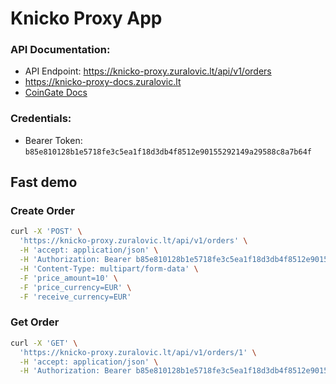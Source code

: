 # Knicko Proxy App

### API Documentation:
* API Endpoint: https://knicko-proxy.zuralovic.lt/api/v1/orders
* https://knicko-proxy-docs.zuralovic.lt
* [CoinGate Docs](https://developer.coingate.com/reference/cryptocurrency-payment-api)

### Credentials:
* Bearer Token: `b85e810128b1e5718fe3c5ea1f18d3db4f8512e90155292149a29588c8a7b64f`

## Fast demo
### Create Order
```bash
curl -X 'POST' \
  'https://knicko-proxy.zuralovic.lt/api/v1/orders' \
  -H 'accept: application/json' \
  -H 'Authorization: Bearer b85e810128b1e5718fe3c5ea1f18d3db4f8512e90155292149a29588c8a7b64f' \
  -H 'Content-Type: multipart/form-data' \
  -F 'price_amount=10' \
  -F 'price_currency=EUR' \
  -F 'receive_currency=EUR'
```
### Get Order
```bash
curl -X 'GET' \
  'https://knicko-proxy.zuralovic.lt/api/v1/orders/1' \
  -H 'accept: application/json' \
  -H 'Authorization: Bearer b85e810128b1e5718fe3c5ea1f18d3db4f8512e90155292149a29588c8a7b64f'
```
